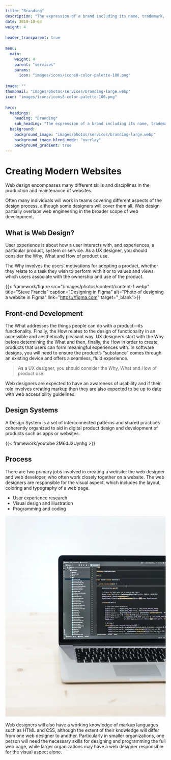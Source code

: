 ```yaml
---
title: "Branding"
description: "The expression of a brand including its name, trademark, and visual appearance."
date: 2019-10-03
weight: 4

header_transparent: true

menu:
  main:
    weight: 4
    parent: "services"
    params:
      icon: "images/icons/icons8-color-palette-100.png"

image: ""
thumbnail: "images/photos/services/branding-large.webp"
icon: "images/icons/icons8-color-palette-100.png"

hero:
  headings:
    heading: "Branding"
    sub_heading: "The expression of a brand including its name, trademark, and visual appearance."
  background:
    background_image: "images/photos/services/branding-large.webp"
    background_image_blend_mode: "overlay"
    background_gradient: true
---
```


# Creating Modern Websites

Web design encompasses many different skills and disciplines in the production and maintenance of websites.

Often many individuals will work in teams covering different aspects of the design process, although some designers will cover them all. Web design partially overlaps web engineering in the broader scope of web development.

## What is Web Design?

User experience is about how a user interacts with, and experiences, a particular product, system or service. As a UX designer, you should consider the Why, What and How of product use.

The Why involves the users’ motivations for adopting a product, whether they relate to a task they wish to perform with it or to values and views which users associate with the ownership and use of the product.

{{< framework/figure src="/images/photos/content/content-1.webp" title="Steve Francia"  caption="Designing in Figma" alt="Photo of designing a website in Figma" link="https://figma.com" target="_blank">}}

## Front-end Development

The What addresses the things people can do with a product—its functionality. Finally, the How relates to the design of functionality in an accessible and aesthetically pleasant way. UX designers start with the Why before determining the What and then, finally, the How in order to create products that users can form meaningful experiences with. In software designs, you will need to ensure the product’s “substance” comes through an existing device and offers a seamless, fluid experience.

> As a UX designer, you should consider the Why, What and How of product use.

Web designers are expected to have an awareness of usability and if their role involves creating markup then they are also expected to be up to date with web accessibility guidelines.

## Design Systems

A Design System is a set of interconnected patterns and shared practices coherently organized to aid in digital product design and development of products such as apps or websites.

{{< framework/youtube 2M6dJ2Uynhg >}}

## Process

There are two primary jobs involved in creating a website: the web designer and web developer, who often work closely together on a website. The web designers are responsible for the visual aspect, which includes the layout, coloring and typography of a web page.

- User experience research
- Visual design and illustration
- Programming and coding

![Design In Figma](/images/photos/content/content-1.webp)

Web designers will also have a working knowledge of markup languages such as HTML and CSS, although the extent of their knowledge will differ from one web designer to another. Particularly in smaller organizations, one person will need the necessary skills for designing and programming the full web page, while larger organizations may have a web designer responsible for the visual aspect alone.
